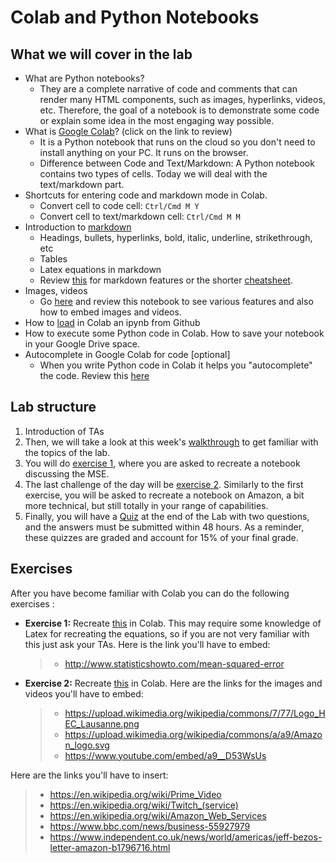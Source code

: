 # Colab and Python Notebooks

## What we will cover in the lab

- What are Python notebooks? 
    - They are a complete narrative of code and comments that can render many HTML components, such as images, hyperlinks, videos, etc. Therefore, the goal of a notebook is to demonstrate some code or explain some idea in the most engaging way possible.
- What is [Google Colab](https://colab.research.google.com/notebooks/basic_features_overview.ipynb)? (click on the link to review)
    - It is a Python notebook that runs on the cloud so you don't need to install anything on your PC. It runs on the browser.
    - Difference between Code and Text/Markdown: A Python notebook contains two types of cells. Today we will deal with the text/markdown part.
- Shortcuts for entering code and markdown mode in Colab.
    - Convert cell to code cell:	`Ctrl/Cmd M Y`
    - Convert cell to text/markdown cell:	`Ctrl/Cmd M M`
- Introduction to [markdown](https://colab.research.google.com/notebooks/markdown_guide.ipynb)
    - Headings, bullets, hyperlinks, bold, italic, underline, strikethrough, etc
    - Tables
    - Latex equations in markdown
    - Review [this](https://www.markdownguide.org/basic-syntax/) for markdown features or the shorter [cheatsheet](https://github.com/adam-p/markdown-here/wiki/Markdown-Cheatsheet).
- Images, videos
    - Go [here](https://github.com/michalis0/Business-Intelligence-and-Analytics/blob/master/labs/02%20-%20Python%20Notebooks/walkthrough/walkthrough_01_intro_notebooks.ipynb) and review this notebook to see various features and also how to embed images and videos.
- How to [load](https://colab.research.google.com/github/googlecolab/colabtools/blob/master/notebooks/colab-github-demo.ipynb) in Colab an ipynb from Github
- How to execute some Python code in Colab. How to save your notebook in your Google Drive space.
- Autocomplete in Google Colab for code [optional]
    - When you write Python code in Colab it helps you "autocomplete" the code. Review this [here](https://colab.research.google.com/notebooks/basic_features_overview.ipynb#scrollTo=d4L9TOP9QSHn)

## Lab structure
1. Introduction of TAs
2. Then, we will take a look at this week's [walkthrough](https://github.com/michalis0/Business-Intelligence-and-Analytics/blob/master/labs/02%20-%20Python%20Notebooks/walkthrough/walkthrough_01_markdown_and_exercises.ipynb) to get familiar with the topics of the lab.
3. You will do [exercise 1](https://github.com/michalis0/Business-Intelligence-and-Analytics/blob/master/labs/02%20-%20Python%20Notebooks/exercises/BIA%20Lab%201%20ex1.pdf), where you are asked to recreate a notebook discussing the MSE. 
4. The last challenge of the day will be [exercise 2](https://github.com/michalis0/Business-Intelligence-and-Analytics/blob/master/labs/02%20-%20Python%20Notebooks/exercises/BIA%20Lab%201%20ex2.pdf). Similarly to the first exercise, you will be asked to recreate a notebook on Amazon, a bit more technical, but still totally in your range of capabilities.
5. Finally, you will have a [Quiz](https://moodle.unil.ch/mod/quiz/view.php?id=1871940) at the end of the Lab with two questions, and the answers must be submitted within 48 hours. As a reminder, these quizzes are graded and account for 15% of your final grade.

## Exercises

After you have become familiar with Colab you can do the following exercises :
 
- **Exercise 1:** Recreate [this](https://github.com/michalis0/Business-Intelligence-and-Analytics/blob/master/labs/02%20-%20Python%20Notebooks/exercises/BIA%20Lab%201%20ex1.pdf) in Colab. This may require some knowledge of Latex for recreating the equations, so if you are not very familiar with this just ask your TAs. Here is the link you'll have to embed:
   >- http://www.statisticshowto.com/mean-squared-error


- **Exercise 2:** Recreate [this](https://github.com/michalis0/Business-Intelligence-and-Analytics/blob/master/labs/02%20-%20Python%20Notebooks/exercises/BIA%20Lab%201%20ex2.pdf) in Colab. Here are the links for the images and videos you'll have to embed:
  >- https://upload.wikimedia.org/wikipedia/commons/7/77/Logo_HEC_Lausanne.png
  >- https://upload.wikimedia.org/wikipedia/commons/a/a9/Amazon_logo.svg
  >- https://www.youtube.com/embed/a9__D53WsUs

Here are the links you'll have to insert:
   >- https://en.wikipedia.org/wiki/Prime_Video
   >- https://en.wikipedia.org/wiki/Twitch_(service)
   >- https://en.wikipedia.org/wiki/Amazon_Web_Services
   >- https://www.bbc.com/news/business-55927979
   >- https://www.independent.co.uk/news/world/americas/jeff-bezos-letter-amazon-b1796716.html
   

